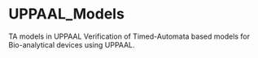 # UPPAAL_Models
TA models in UPPAAL
Verification of Timed-Automata based models for Bio-analytical devices using UPPAAL.
